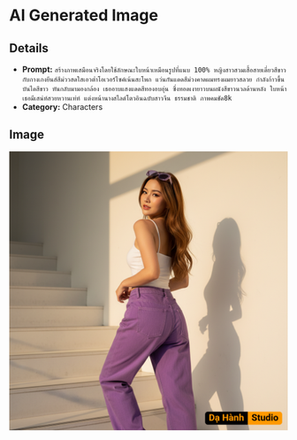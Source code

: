 # AI Generated Image

## Details
- **Prompt:** `สร้างภาพเสมือนจริงโดยใช้ลักษณะใบหน้าเหมือนรูปที่แนบ 100% หญิงสาวสวมเสื้อสายเดี่ยวสีขาว กับกางเกงยีนส์สีม่ววสดใสเอวต่ำโอเวอร์ไซค์เน้นสะโพก แว่นกันแดดสีม่วงคาดผมทรงผมยาวสลวย กำลังก้าวขึ้นบันไดสีขาว หันกลับมามองกล้อง เธออาบแสงแดดสีทองอบอุ่น ซึ่งทอดเงายาวบนผนังสีขาวนวลด้านหลัง ใบหน้าเธอมีเสน่ห์สวยหวานเท่ห์ แต่งหน้านางสไลด์โตวอินฉบับสาวจีน ธรรมชาติ ภาพคมชัด8k`
- **Category:** Characters


## Image
![AI Generated Image](./image-2025-10-18T04-13-41-118Z-lhgbu.png)